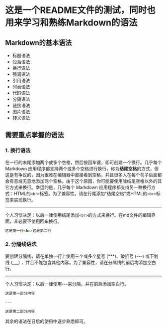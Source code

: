 # 这是一个README文件的测试，同时也用来学习和熟练Markdown的语法
## Markdown的基本语法
- 标题语法
- 段落语法
- 换行语法
- 强调语法
- 引用语法
- 列表语法
- 代码语法
- 分隔语法
- 链接语法
- 图片语法
- 转义语法  
## 需要重点掌握的语法
### 1. 换行语法
在一行的末尾添加两个或多个空格，然后按回车键，即可创建一个换行。几乎每个 Markdown 应用程序都支持两个或多个空格进行换行，称为**结尾空格**的方式，但这是有争议的，因为很难在编辑器中直接看到空格，并且很多人在每个句子后面都会有意或无意地添加两个空格。由于这个原因，你可能要使用除结尾空格以外的其它方式来换行。幸运的是，几乎每个 Markdown 应用程序都支持另一种换行方式：HTML的``<br>``标签。为了兼容性，请在行尾添加“结尾空格”或HTML的``<br>``标签来实现换行。

---

个人习惯决定：以后一律使用结尾添加``<br>``的方式来换行。在md文件的编辑界面，非必要不使用回车换行。
```md
这是第一行<br>这是第二行
```
### 2. 分隔线语法
要创建分隔线，请在单独一行上使用三个或多个星号 (***)、破折号 (---) 或下划线 (___) ，并且不能包含其他内容。为了兼容性，请在分隔线的前后均添加空白行。

---

个人习惯决定：以后一律使用---来分隔，并在前后添加空白行。
```md
这是第一部分内容

---

这是第二部分内容
```
其余的语法在日后的使用中逐步熟悉即可。